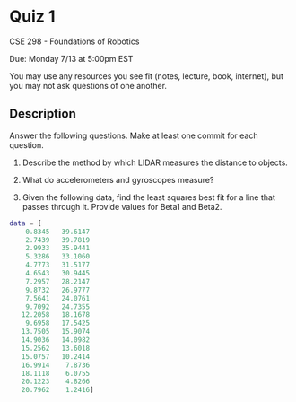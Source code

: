 # Quiz 1

CSE 298 - Foundations of Robotics

Due: Monday 7/13 at 5:00pm EST

You may use any resources you see fit (notes, lecture, book, internet), but you may not ask questions of one another.

## Description

Answer the following questions. Make at least one commit for each question.

1. Describe the method by which LIDAR measures the distance to objects.

2. What do accelerometers and gyroscopes measure?

3. Given the following data, find the least squares best fit for a line that passes through it. Provide values for Beta1 and Beta2.

```Matlab
data = [    
    0.8345   39.6147
    2.7439   39.7819
    2.9933   35.9441
    5.3286   33.1060
    4.7773   31.5177
    4.6543   30.9445
    7.2957   28.2147
    9.8732   26.9777
    7.5641   24.0761
    9.7092   24.7355
   12.2058   18.1678
    9.6958   17.5425
   13.7505   15.9074
   14.9036   14.0982
   15.2562   13.6018
   15.0757   10.2414
   16.9914    7.8736
   18.1118    6.0755
   20.1223    4.8266
   20.7962    1.2416]
```   
